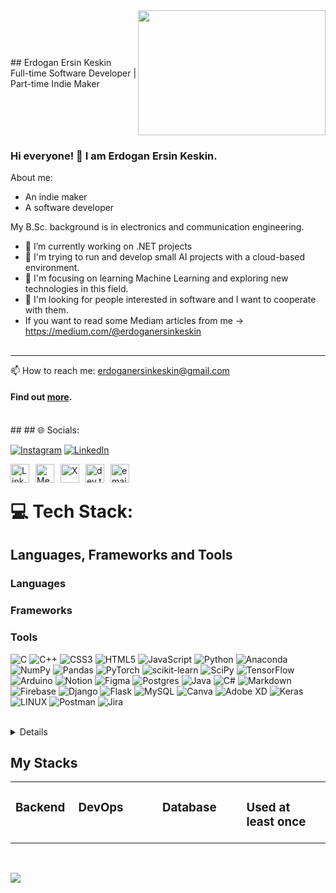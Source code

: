 <!-- Introduction -->

<div style="display: flex; justify-content: space-between; align-items: center;">
  <div>
    ## Erdogan Ersin Keskin <br /> Full-time Software Developer | Part-time Indie Maker
  </div>
  <div>
    <img src="https://media.giphy.com/media/2IudUHdI075HL02Pkk/giphy.gif" align="center" height="200" width="300" />
  </div>
</div>

### Hi everyone! 👋 I am Erdogan Ersin Keskin.

About me:

- An indie maker
- A software developer

My B.Sc. background is in electronics and communication engineering.

- 📖 I’m currently working on .NET projects
- 👾 I'm trying to run and develop small AI projects with a cloud-based environment.
- 🌱 I'm focusing on learning Machine Learning and exploring new technologies in this field.
- 👻 I'm looking for people interested in software and I want to cooperate with them.
- If you want to read some Mediam articles from me -> https://medium.com/@erdoganersinkeskin

##

<hr>

📫 How to reach me: erdoganersinkeskin@gmail.com

#### Find out [more](https://erdoganersinkeskin.github.io/).

<!-- Online Presence -->
<!-- Contact -->

<br />
##
## 🌐 Socials:

[![Instagram](https://img.shields.io/badge/Instagram-%23E4405F.svg?logo=Instagram&logoColor=white)](https://instagram.com/erdoganersinkeskin) [![LinkedIn](https://img.shields.io/badge/LinkedIn-%230077B5.svg?logo=linkedin&logoColor=white)](https://linkedin.com/in/erdoganersinkeskin)

<a href="https://linkedin.com/in/erdoganersinkeskin" target="blank"><img style="margin-right: 10px;"  align="left" alt="LinkedIn" width="30" src="https://upload.wikimedia.org/wikipedia/commons/thumb/c/ca/LinkedIn_logo_initials.png/800px-LinkedIn_logo_initials.png"/></a>
<a href="https://medium.com/@erdoganersinkeskin" target="blank"><img style="margin-right: 10px;" align="left" alt="Medium" width="30" src="https://upload.wikimedia.org/wikipedia/commons/thumb/e/ec/Medium_logo_Monogram.svg/195px-Medium_logo_Monogram.svg.png"/>
<a href="https://twitter.com/keskinnerdogann" target="blank"><img style="margin-right: 10px;" align="left" alt="X" width="30" src="https://www.iics.k12.tr/wp-content/uploads/2019/07/twitter-logo-png-twitter-logo.png"/></a>
<a href="https://dev.to/knightbaryon" target="blank"><img style="margin-right: 10px;" align="left" alt="dev.to" width="30" src="https://d2fltix0v2e0sb.cloudfront.net/dev-black.png"/></a>
<a href="mailto:erdoganersinkeskin@gmail.com" target="blank"><img style="margin-right: 10px;" align="left" alt="email" width="30" src="https://www.pngrepo.com/png/243092/512/gmail.png"/></a>

<!--   Tech Stack   -->

<br />

# 💻 Tech Stack:

## Languages, Frameworks and Tools

### Languages

### Frameworks

### Tools

![C](https://img.shields.io/badge/c-%2300599C.svg?style=for-the-badge&logo=c&logoColor=white) ![C++](https://img.shields.io/badge/c++-%2300599C.svg?style=for-the-badge&logo=c%2B%2B&logoColor=white) ![CSS3](https://img.shields.io/badge/css3-%231572B6.svg?style=for-the-badge&logo=css3&logoColor=white) ![HTML5](https://img.shields.io/badge/html5-%23E34F26.svg?style=for-the-badge&logo=html5&logoColor=white) ![JavaScript](https://img.shields.io/badge/javascript-%23323330.svg?style=for-the-badge&logo=javascript&logoColor=%23F7DF1E) ![Python](https://img.shields.io/badge/python-3670A0?style=for-the-badge&logo=python&logoColor=ffdd54) ![Anaconda](https://img.shields.io/badge/Anaconda-%2344A833.svg?style=for-the-badge&logo=anaconda&logoColor=white) ![NumPy](https://img.shields.io/badge/numpy-%23013243.svg?style=for-the-badge&logo=numpy&logoColor=white) ![Pandas](https://img.shields.io/badge/pandas-%23150458.svg?style=for-the-badge&logo=pandas&logoColor=white) ![PyTorch](https://img.shields.io/badge/PyTorch-%23EE4C2C.svg?style=for-the-badge&logo=PyTorch&logoColor=white) ![scikit-learn](https://img.shields.io/badge/scikit--learn-%23F7931E.svg?style=for-the-badge&logo=scikit-learn&logoColor=white) ![SciPy](https://img.shields.io/badge/SciPy-%230C55A5.svg?style=for-the-badge&logo=scipy&logoColor=%white) ![TensorFlow](https://img.shields.io/badge/TensorFlow-%23FF6F00.svg?style=for-the-badge&logo=TensorFlow&logoColor=white) ![Arduino](https://img.shields.io/badge/-Arduino-00979D?style=for-the-badge&logo=Arduino&logoColor=white) ![Notion](https://img.shields.io/badge/Notion-%23000000.svg?style=for-the-badge&logo=notion&logoColor=white) ![Figma](https://img.shields.io/badge/figma-%23F24E1E.svg?style=for-the-badge&logo=figma&logoColor=white) ![Postgres](https://img.shields.io/badge/postgres-%23316192.svg?style=for-the-badge&logo=postgresql&logoColor=white) ![Java](https://img.shields.io/badge/java-%23ED8B00.svg?style=for-the-badge&logo=java&logoColor=white) ![C#](https://img.shields.io/badge/c%23-%23239120.svg?style=for-the-badge&logo=c-sharp&logoColor=white) ![Markdown](https://img.shields.io/badge/markdown-%23000000.svg?style=for-the-badge&logo=markdown&logoColor=white) ![Firebase](https://img.shields.io/badge/firebase-%23039BE5.svg?style=for-the-badge&logo=firebase) ![Django](https://img.shields.io/badge/django-%23092E20.svg?style=for-the-badge&logo=django&logoColor=white) ![Flask](https://img.shields.io/badge/flask-%23000.svg?style=for-the-badge&logo=flask&logoColor=white) ![MySQL](https://img.shields.io/badge/mysql-%2300f.svg?style=for-the-badge&logo=mysql&logoColor=white) ![Canva](https://img.shields.io/badge/Canva-%2300C4CC.svg?style=for-the-badge&logo=Canva&logoColor=white) ![Adobe XD](https://img.shields.io/badge/Adobe%20XD-470137?style=for-the-badge&logo=Adobe%20XD&logoColor=#FF61F6) ![Keras](https://img.shields.io/badge/Keras-%23D00000.svg?style=for-the-badge&logo=Keras&logoColor=white) ![LINUX](https://img.shields.io/badge/Linux-FCC624?style=for-the-badge&logo=linux&logoColor=black) ![Postman](https://img.shields.io/badge/Postman-FF6C37?style=for-the-badge&logo=postman&logoColor=white) ![Jira](https://img.shields.io/badge/jira-%230A0FFF.svg?style=for-the-badge&logo=jira&logoColor=white)

<br>

<!--
>  # P.S.: Colors represent knowledge and experience with 6 levels; <br>
> Blue   : Remember (Most Basic Level) <br>
> Green  : Understand <br>
> Red    : Apply <br>
> Orange : Analyze <br>
> Purple : Evaluate <br>
> Black  : Create (Most Advanced Level) <br>
-->

<!-- Statics -->

<details>
# 📊 GitHub Stats:

![](https://github-readme-stats.vercel.app/api?username=erdoganersinkeskin&theme=dark&hide_border=true&include_all_commits=true&count_private=true)<br/>
![](https://github-readme-streak-stats.herokuapp.com/?user=erdoganersinkeskin&theme=dark&hide_border=true)<br/>
![](https://github-readme-stats.vercel.app/api/top-langs/?username=erdoganersinkeskin&theme=dark&hide_border=true&include_all_commits=true&count_private=true&layout=compact)

  <img style="margin-bottom:4px;" height="132em" src="https://github-readme-stats.vercel.app/api?username=erdoganersinkeskin&&theme=dark&show_icons=true&hide_border=true" />
  <img style="margin-bottom:4px;" height="132em"  src="https://github-readme-streak-stats.herokuapp.com?user=erdoganersinkeskin&theme=dark&hide_border=true" alt="erdoganersinkeskin" />
  <" />

  <br />
  <img style="margin-bottom:8px;" height="350em" src="https://github-readme-stats.vercel.app/api/wakatime?username=erdoganersinkeskin&layout=compact" />
  
<a href="https://app.daily.dev/erdoganersinkeskin"><img src="https://api.daily.dev/devcards/v2/7IXafT0JTuJ9xcslE8QUE.png?r=x2x&type=default" width="356" alt="Erdoğan Ersin Keskin's Dev Card"/></a>

  <br />
  <a href="https://wakatime.com/@f07022db-11db-4286-bb9e-c1bb9cd4d062"><img src="https://wakatime.com/badge/user/f07022db-11db-4286-bb9e-c1bb9cd4d062.svg" alt="--" /></a>  
  <br />

  <br />

### 🔝 Top Contributed Repo

![](https://github-contributor-stats.vercel.app/api?username=erdoganersinkeskin&limit=5&theme=dark&combine_all_yearly_contributions=true)

## My Ranks

[![trophy](https://github-profile-trophy.vercel.app/?username=erdoganersinkeskin&theme=onedark&row=1&no-bg=true)](https://github.com/ryo-ma/github-profile-trophy)

<!--
**erdoganersinkeskin/erdoganersinkeskin** is a ✨ _special_ ✨ repository because its `README.md` (this file) appears on your GitHub profile.

Here are some ideas to get you started:

- 🔭 I’m currently working on ...
- 🌱 I’m currently learning ...
- 👯 I’m looking to collaborate on ...
- 🤔 I’m looking for help with ...
- 💬 Ask me about ...
- 📫 How to reach me: ...
- 😄 Pronouns: ...
- ⚡ Fun fact: ...
-->

![Maintainer](https://img.shields.io/badge/erdoganersinkeskin-maintainer-linkedln-blue)
[![Maintenance](https://img.shields.io/badge/erdoganersinkeskin-instagram-red.svg)](https://bitbucket.org/lbesson/ansi-colors)
[![saythanks](https://img.shields.io/badge/erdoganersinkeskin-medium-ff69b4.svg)](https://saythanks.io/to/kennethreitz)
![Profile views](https://gpvc.arturio.dev/erdoganersinkeskin)
[![GitHub followers](https://img.shields.io/github/followers/cansuclaire.svg?style=social&label=Follow&maxAge=2592000)](https://github.com/erdoganersinkeskin?tab=followers)

</details>

## My Stacks

<table><tr><td valign="top" width="15%">

### Backend

</td><td valign="top" width="25%">

### DevOps

</td><td valign="top" width="25%">

### Database

</td><td valign="top" width="25%">

### Used at least once

</td></table>

<br>

![](https://komarev.com/ghpvc/?username=erdoganersinkeskin&color=orange)

<!--
![](https://komarev.com/ghpvc/?username=erdoganersinkeskin&color=orange&style=flat&label=How+Many+Times+Visited:+Profile+Views)
 -->
